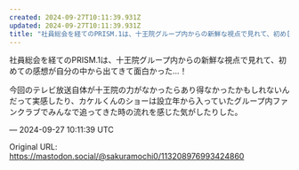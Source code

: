 ```yaml
---
created: 2024-09-27T10:11:39.931Z
updated: 2024-09-27T10:11:39.931Z
title: "社員総会を経てのPRISM.1は、十王院グループ内からの新鮮な視点で見れて、初め[...]"
---
```


<p>社員総会を経てのPRISM.1は、十王院グループ内からの新鮮な視点で見れて、初めての感想が自分の中から出てきて面白かった…！</p><p>今回のテレビ放送自体が十王院の力がなかったらあり得なかったかもしれないんだって実感したり、カケルくんのショーは設立年から入っていたグループ内ファンクラブでみんなで追ってきた時の流れを感じた気がしたりした。</p>

&mdash; 2024-09-27 10:11:39 UTC

Original URL: https://mastodon.social/@sakuramochi0/113208976993424860
